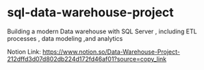 # sql-data-warehouse-project
Building a modern Data warehouse with SQL Server , including ETL processes , data modeling ,and analytics

Notion Link:
https://www.notion.so/Data-Warehouse-Project-212dffd3d07d802db224d172fd46af01?source=copy_link
